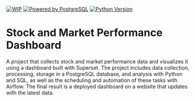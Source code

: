 [![WIP](https://img.shields.io/badge/status-Work%20In%20Progress-yellow)](https://github.com/abeltavares/stock-crypto-dashboard)
[![Powered by PostgreSQL](https://img.shields.io/badge/powered%20by-PostgreSQL-blue.svg)](https://www.postgresql.org/)
[![Python Version](https://img.shields.io/badge/python-3.x-brightgreen.svg)](https://www.python.org/downloads/)

# Stock and Market Performance Dashboard
A project that collects stock and market performance data and visualizes it using a dashboard built with Superset. The project includes data collection, processing, storage in a PostgreSQL database, and analysis with Python and SQL, as well as the scheduling and automation of these tasks with Airflow. The final result is a deployed dashboard on a website that updates with the latest data.
